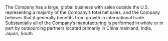 The Company has a large, global business with sales outside the U.S. representing a majority of the Company’s total net sales,
and  the  Company  believes  that  it  generally  benefits  from  growth  in  international  trade.  Substantially  all  of  the  Company’s
manufacturing is performed in whole or in part by outsourcing partners located primarily in China mainland, India, Japan, South
